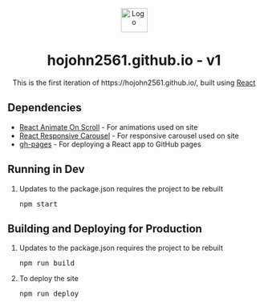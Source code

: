 
<div align="center">
  <img src=https://user-images.githubusercontent.com/21353624/120943329-3ea52280-c6fc-11eb-9f5d-c31a5929abf3.png alt="Logo" height="48" width="53" />
  <h1>hojohn2561.github.io - v1</h1>
</div>
<div align="center">
  This is the first iteration of https://hojohn2561.github.io/, built using <a href="https://reactjs.org/">React</a>
</div>

<div>
  <h2>Dependencies</h2>
  <ul>
    <li>
      <a href="https://www.npmjs.com/package/react-animate-on-scroll">React Animate On Scroll</a> - For animations used on site
    </li>
    <li>
      <a href="https://www.npmjs.com/package/react-responsive-carousel">React Responsive Carousel</a> - For responsive carousel used on site
    </li>
    <li>
      <a href="https://www.npmjs.com/package/gh-pages">gh-pages</a> - For deploying a React app to GitHub pages
    </li>
  </ul>
</div>

<div>
  <h2>Running in Dev</h2>
  <ol>
    <li>
      <p>Updates to the package.json requires the project to be rebuilt</p>
      <pre>npm start</pre>
    </li>
  </ol>
</div>

<div>
  <h2>Building and Deploying for Production</h2>
  <ol>
    <li>
      <p>Updates to the package.json requires the project to be rebuilt</p>
      <pre>npm run build</pre>
    </li>
    <li>
      <p>To deploy the site</p>
      <pre>npm run deploy</pre>
    </li>
  </ol>
</div>

